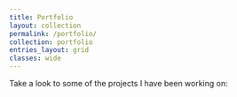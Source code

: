 ```yaml
---
title: Portfolio
layout: collection
permalink: /portfolio/
collection: portfolio
entries_layout: grid
classes: wide
---
```


Take a look to some of the projects I have been working on: